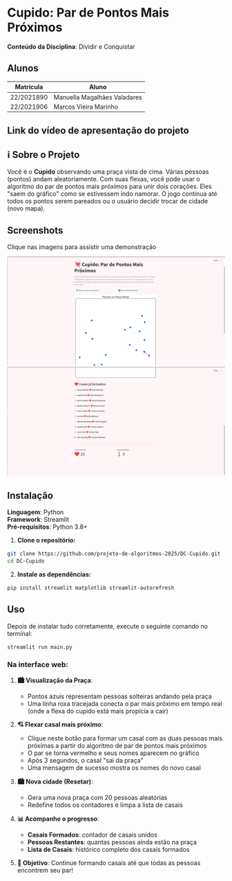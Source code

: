 # Cupido: Par de Pontos Mais Próximos

**Conteúdo da Disciplina**: Dividir e Conquistar<br>

## Alunos
|Matrícula | Aluno |
| -- | -- |
| 22/2021890  |  Manuella Magalhães Valadares |
| 22/2021906  |  Marcos Vieira Marinho |

## Link do vídeo de apresentação do projeto


## ℹ️ Sobre o Projeto

Você é o **Cupido** observando uma praça vista de cima. Várias pessoas (pontos) andam aleatoriamente. Com suas flexas, você pode usar o algoritmo do par de pontos mais próximos para unir dois corações. Eles "saem do gráfico" como se estivessem indo namorar. O jogo continua até todos os pontos serem pareados ou o usuário decidir trocar de cidade (novo mapa).


## Screenshots

Clique nas imagens para assistir uma demonstração

[![tela inicial](image.png)](https://www.youtube.com/watch?v=HwRLZ7BuL8s)
[![resultado de casais formados](image-1.png)](https://www.youtube.com/watch?v=HwRLZ7BuL8s)


## Instalação 
**Linguagem**: Python<br>
**Framework**: Streamlit<br>
**Pré-requisitos**: Python 3.8+

1. **Clone o repositório:**
```bash
git clone https://github.com/projeto-de-algoritmos-2025/DC-Cupido.git
cd DC-Cupido
```
2. **Instale as dependências:**
```bash
pip install streamlit matplotlib streamlit-autorefresh
```
## Uso 
Depois de instalar tudo corretamente, execute o seguinte comando no terminal:
```bash
streamlit run main.py
```
### Na interface web:

1. **🏙️ Visualização da Praça**: 
   - Pontos azuis representam pessoas solteiras andando pela praça
   - Uma linha roxa tracejada conecta o par mais próximo em tempo real (onde a flexa do cupido está mais propícia a cair)

2. **💘 Flexar casal mais próximo**: 
   - Clique neste botão para formar um casal com as duas pessoas mais próximas a partir do algoritmo de par de pontos mais próximos
   - O par se torna vermelho e seus nomes aparecem no gráfico
   - Após 3 segundos, o casal "sai da praça"
   - Uma mensagem de sucesso mostra os nomes do novo casal

3. **🏙️ Nova cidade (Resetar)**:
   - Gera uma nova praça com 20 pessoas aleatórias
   - Redefine todos os contadores e limpa a lista de casais

4. **📊 Acompanhe o progresso**:
   - **Casais Formados**: contador de casais unidos
   - **Pessoas Restantes**: quantas pessoas ainda estão na praça
   - **Lista de Casais**: histórico completo dos casais formados

5. **🎯 Objetivo**: Continue formando casais até que todas as pessoas encontrem seu par!

